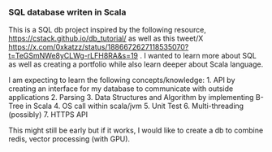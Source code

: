 ### SQL database writen in Scala

This is a SQL db project inspired by the following resource, https://cstack.github.io/db_tutorial/ as well as this tweet/X https://x.com/0xkatzz/status/1886672627118535070?t=TeGSmNWe8yCLWg-rLFH8RA&s=19 . I wanted to learn more about SQL as well as creating
a portfolio while also learn deeper about Scala language.

I am expecting to learn the following concepts/knowledge:
    1. API by creating an interface for my database to communicate with outside applications
    2. Parsing
    3. Data Structures and Algorithm by implementing B-Tree in Scala
    4. OS call within scala/jvm
    5. Unit Test
    6. Multi-threading (possibly)
    7. HTTPS API

This might still be early but if it works, I would like to create a db to combine redis, vector processing (with GPU).